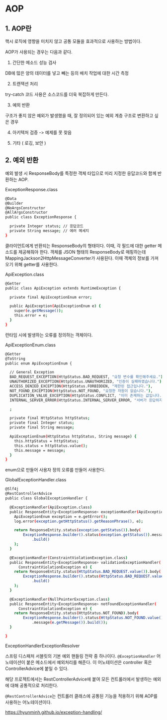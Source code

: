# AOP

## 1. AOP란

핵시 로직에 영향을 미치지 않고 공통 모듈을 효과적으로 사용하는 방법이다.

AOP가 사용되는 경우는 다음과 같다.

1. 간단한 메소드 성능 검사

DB에 많은 양의 데이터를 넣고 빼는 등의 배치 작업에 대한 시간 측정

2. 트랜잭션 처리

try-catch 코드 사용은 소스코드를 더욱 복잡하게 만든다.

3. 예외 반환

구조가 좋지 않은 예외가 발생했을 때, 잘 정의되어 있는 예외 계층 구조로 변환하고 싶은 경우

4. 아키텍처 검증 -> 예제를 못 찾음

5. 기타 ( 로깅, 보안 )

## 2. 예외 반환

예외 발생 시 ResponseBody를 특정한 객체 타입으로 미리 지정한 응답코드와 함께 반환하는 AOP.

ExceptionResponse.class
```` bash
@Data
@Builder
@NoArgsConstructor
@AllArgsConstructor
public class ExceptionResponse {

  private Integer status; // 응답코드
  private String message; // 에러 메세지
}
````

클라이언트에게 반환되는 ResponseBody의 형태이다.
이때, 각 필드에 대한 getter 메소드를 제공해줘야 한다. 객체를 JSON 형태의 ResponseBody로 매핑하는데 MappingJackson2HttpMessageConverter가 사용된다. 이때 객체의 정보를 가져오기 위해 getter를 사용한다.

ApiException.class

```` bash
@Getter
public class ApiException extends RuntimeException {

  private final ApiExceptionEnum error;

  public ApiException(ApiExceptionEnum e) {
    super(e.getMessage());
    this.error = e;
  }
}
````

런타임 시에 발생하는 오류를 정의하는 객체이다.

ApiExceptionEnum.class

```` bash
@Getter
@ToString
public enum ApiExceptionEnum {

  // General Exception
  BAD_REQUEST_EXCEPTION(HttpStatus.BAD_REQUEST, "요청 변수를 확인해주세요."),
  UNAUTHORIZED_EXCEPTION(HttpStatus.UNAUTHORIZED, "인증이 실패하였습니다."),
  ACCESS_DENIED_EXCEPTION(HttpStatus.FORBIDDEN, "제한된 접근입니다."),
  NOT_FOUND_EXCEPTION(HttpStatus.NOT_FOUND, "요청한 자원이 없습니다."),
  DUPLICATION_VALUE_EXCEPTION(HttpStatus.CONFLICT, "이미 존재하는 값입니다."),
  INTERNAL_SERVER_ERROR(HttpStatus.INTERNAL_SERVER_ERROR, "서버가 응답하지 않습니다."),

  ;

  private final HttpStatus httpStatus;
  private final Integer status;
  private final String message;

  ApiExceptionEnum(HttpStatus httpStatus, String message) {
    this.httpStatus = httpStatus;
    this.status = httpStatus.value();
    this.message = message;
  }
}

````

enum으로 만들어 사용자 정의 오류를 만들어 사용한다.

GlobalExceptionHandler.class

```` bash
@Slf4j
@RestControllerAdvice
public class GlobalExceptionHandler {

  @ExceptionHandler(ApiException.class)
  public ResponseEntity<ExceptionResponse> exceptionHandler(ApiException e) {
    ApiExceptionEnum exception = e.getError();
    log.error(exception.getHttpStatus().getReasonPhrase(), e);

    return ResponseEntity.status(exception.getStatus()).body(
        ExceptionResponse.builder().status(exception.getStatus()).message(exception.getMessage())
            .build()
    );
  }

  @ExceptionHandler(ConstraintViolationException.class)
  public ResponseEntity<ExceptionResponse> validationExceptionHandler(
      ConstraintViolationException e) {
    return ResponseEntity.status(HttpStatus.BAD_REQUEST.value()).body(
        ExceptionResponse.builder().status(HttpStatus.BAD_REQUEST.value()).message(e.getMessage())
            .build()
    );
  }

  @ExceptionHandler(NullPointerException.class)
  public ResponseEntity<ExceptionResponse> notFoundExceptionHandler(
      ConstraintViolationException e) {
    return ResponseEntity.status(HttpStatus.NOT_FOUND).body(
        ExceptionResponse.builder().status(HttpStatus.NOT_FOUND.value())
            .message(e.getMessage()).build());
  }

}

````

ExceptionHandlerExceptionResolver

스프링 디스패처 서블릿의 기본 예외 핸들링 전략 중 하나이다. `@ExceptionHandler` 어노테이션이 붙은 메소드에서 예외처리를 해준다. 이 어노테이션은 controller 혹은 ControllerAdvice에 붙일 수 있다.

해당 프로젝트에서는 RestControllerAdvice에 붙여 모든 컨트롤러에서 발생하는 예외에 대해 공통적으로 처리한다.

`@RestControllerAdvice`는 컨트롤러 클래스에 공통된 기능을 적용하기 위해 AOP를 사용하는 어노테이션이다.

https://hyunminh.github.io/exception-handling/
